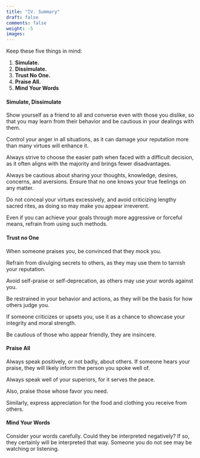 ```yaml
---
title: "IV. Summary"
draft: false
comments: false
weight: -5
images:
---
```


Keep these five things in mind:

1. **Simulate.**
2. **Dissimulate.**  
3. **Trust No One.**
4. **Praise All.**
5. **Mind Your Words**

#### Simulate, Dissimulate

Show yourself as a friend to all and converse even with those you dislike, so that you may learn from their behavior and be cautious in your dealings with them.

Control your anger in all situations, as it can damage your reputation more than many virtues will enhance it.

Always strive to choose the easier path when faced with a difficult decision, as it often aligns with the majority and brings fewer disadvantages.

Always be cautious about sharing your thoughts, knowledge, desires, concerns, and aversions. Ensure that no one knows your true feelings on any matter.

Do not conceal your virtues excessively, and avoid criticizing lengthy sacred rites, as doing so may make you appear irreverent.

Even if you can achieve your goals through more aggressive or forceful means, refrain from using such methods.

#### Trust no One

When someone praises you, be convinced that they mock you.

Refrain from divulging secrets to others, as they may use them to tarnish your reputation.

Avoid self-praise or self-deprecation, as others may use your words against you.

Be restrained in your behavior and actions, as they will be the basis for how others judge you.

If someone criticizes or upsets you, use it as a chance to showcase your integrity and moral strength.

Be cautious of those who appear friendly, they are insincere.

#### Praise All

Always speak positively, or not badly, about others. If someone hears your praise, they will likely inform the person you spoke well of.

Always speak well of your superiors, for it serves the peace.

Also, praise those whose favor you need.

Similarly, express appreciation for the food and clothing you receive from others.

#### Mind Your Words

Consider your words carefully. Could they be interpreted negatively? If so, they certainly will be interpreted that way. Someone you do not see may be watching or listening.
